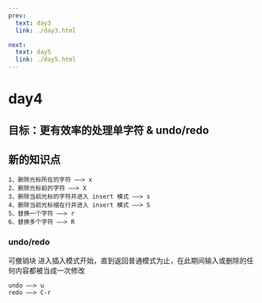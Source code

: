 ```yaml
---
prev:
  text: day3
  link: ./day3.html

next:
  text: day5
  link: ./day5.html
---
```


# day4

## 目标：更有效率的处理单字符 & undo/redo

## 新的知识点

    1、删除光标所在的字符 ——> x
    2、删除光标前的字符 ——> X
    3、删除当前光标的字符并进入 insert 模式 ——> s
    4、删除当前光标缩在⾏并进⼊ insert 模式 ——> S
    5、替换一个字符 ——> r
    6、替换多个字符 ——> R

### undo/redo

可撤销块 进⼊插⼊模式开始，直到返回普通模式为⽌，在此期间输⼊或删除的任何内容都被当成⼀次修改

    undo ——> u
    redo ——> C-r
